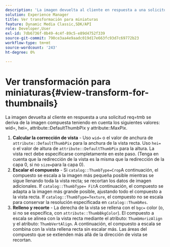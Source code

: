 ```yaml
---
description: 'La imagen devuelta al cliente en respuesta a una solicitud req=tmb se deriva de la imagen compuesta teniendo en cuenta los siguientes valores: wid=, hei=, attribute DefaultThumbPix y attribute MaxPix.'
solution: Experience Manager
title: Ver transformación para miniaturas
feature: Dynamic Media Classic,SDK/API
role: Developer,User
exl-id: 7db6736f-0b49-4c4f-89c5-e89d4752f339
source-git-commit: 790ce3aa4e9aadc019d17e663fc93d7c69772b23
workflow-type: tm+mt
source-wordcount: '243'
ht-degree: 0%

---
```


# Ver transformación para miniaturas{#view-transform-for-thumbnails}

La imagen devuelta al cliente en respuesta a una solicitud req=tmb se deriva de la imagen compuesta teniendo en cuenta los siguientes valores: wid=, hei=, attribute::DefaultThumbPix y attribute::MaxPix.

1. **Calcular la corrección de vista** - Uso `wid=` o el valor de anchura de `attribute::DefaultThumbPix` para la anchura de la vista recta. Uso `hei=` o el valor de altura de `attribute::DefaultThumbPix` para la altura. La vista rect debe especificarse completamente en este paso. (Tenga en cuenta que la redirección de la vista es la misma que la redirección de la capa 0, si no `size=`para la capa 0).
1. **Escalar el compuesto** - Si `catalog::ThumbType=Crop`A continuación, el compuesto se escala a la imagen más pequeña posible mientras se sigue llenando toda la vista recta; se recortan los datos de imagen adicionales. If `catalog::ThumbType= Fit`A continuación, el compuesto se adapta a la imagen más grande posible, ajustando todo el compuesto a la vista recta. If `catalog::ThumbType=Texture`, el compuesto no se escala para conservar la resolución especificada en `catalog::ThumbRes`.
1. **Relleno y recorte** - La derecha de la vista se rellena con el `bgc=` color (o, si no se especifica, con `attribute::ThumbBkgColor`). El compuesto a escala se alinea con la vista recta mediante el atributo: `ThumbHorizAlign` y el atributo: `ThumbVertAlign`. A continuación, el compuesto a escala se combina con la vista rellena recta sin escalar más. Las áreas del compuesto que se extienden más allá de la dirección de vista se recortan.
